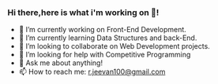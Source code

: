 ### Hi there,here is what i'm working on 👋!

- 🔭 I’m currently working on Front-End Development.
- 🌱 I’m currently learning Data Structures and back-End.
- 👯 I’m looking to collaborate on Web Development projects.
- 🤔 I’m looking for help with Competitive Programming
- 💬 Ask me about anything!
- 📫 How to reach me: r.jeevan100@gmail.com
